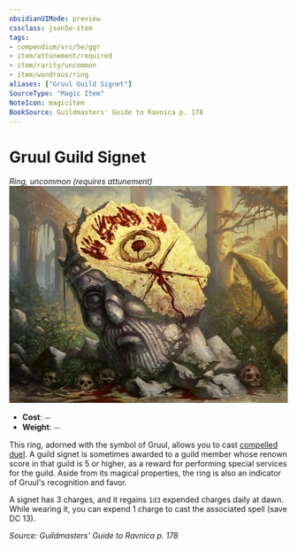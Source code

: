 ```yaml
---
obsidianUIMode: preview
cssclass: json5e-item
tags:
- compendium/src/5e/ggr
- item/attunement/required
- item/rarity/uncommon
- item/wondrous/ring
aliases: ["Gruul Guild Signet"]
SourceType: "Magic Item"
NoteIcon: magicitem
BookSource: Guildmasters' Guide to Ravnica p. 178
---
```

# Gruul Guild Signet
*Ring, uncommon (requires attunement)*  
![](/3-Mechanics/CLI/items/img/gruul-guild-signet.webp#right)  

- **Cost**: ⏤
- **Weight**: ⏤

This ring, adorned with the symbol of Gruul, allows you to cast [compelled duel](/3-Mechanics/CLI/spells/compelled-duel.md). A guild signet is sometimes awarded to a guild member whose renown score in that guild is 5 or higher, as a reward for performing special services for the guild. Aside from its magical properties, the ring is also an indicator of Gruul's recognition and favor.

A signet has 3 charges, and it regains `1d3` expended charges daily at dawn. While wearing it, you can expend 1 charge to cast the associated spell (save DC 13).

*Source: Guildmasters' Guide to Ravnica p. 178*